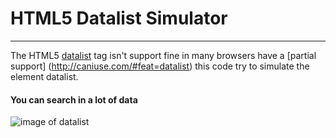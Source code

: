 # HTML5 Datalist Simulator
--------------------------

The HTML5 [datalist](https://www.w3schools.com/tags/tag_datalist.asp "HTML datalist Tag") tag isn't support fine in many browsers have a [partial support] (http://caniuse.com/#feat=datalist) this code try to simulate the element datalist.


#### You can search in a lot of data

![image of datalist](http://i.imgur.com/rlCVIjA.png)

